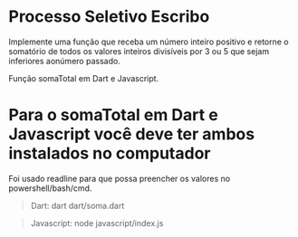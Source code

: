 # Processo Seletivo Escribo

Implemente uma função que receba um número inteiro positivo e retorne o somatório 
de todos os valores inteiros divisíveis por 3 ou 5 que sejam inferiores aonúmero passado.

Função somaTotal em Dart e Javascript.

# Para o somaTotal em Dart e Javascript você deve ter ambos instalados no computador

 Foi usado readline para que possa preencher os valores no powershell/bash/cmd.
 
 > Dart: dart dart/soma.dart
 
 > Javascript: node javascript/index.js
